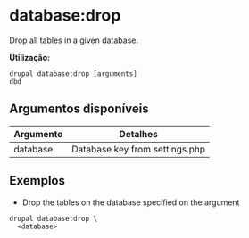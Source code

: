 # database:drop
Drop all tables in a given database.

**Utilização:**
```
drupal database:drop [arguments]
dbd
```

## Argumentos disponíveis
Argumento | Detalhes
---------|-------------
database | Database key from settings.php

## Exemplos
* Drop the tables on the database specified on the argument
```
drupal database:drop \
  <database>
```

